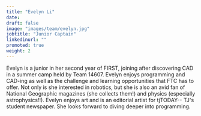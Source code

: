 ```yaml
---
title: "Evelyn Li"
date: 
draft: false
image: "images/team/evelyn.jpg"
jobtitle: "Junior Captain"
linkedinurl: ""
promoted: true
weight: 2
---
```


Evelyn is a junior in her second year of FIRST, joining after discovering CAD in a summer camp held by Team 14607. Evelyn enjoys programming and CAD-ing as well as the challenge and learning opportunities that FTC has to offer. Not only is she interested in robotics, but she is also an avid fan of National Geographic magazines (she collects them!) and physics (especially astrophysics!!). Evelyn enjoys art and is an editorial artist for tjTODAY-- TJ's student newspaper. She looks forward to diving deeper into programming.
